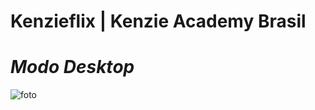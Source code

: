 # Kenzieflix | Kenzie Academy Brasil

# ***Modo Desktop***
![foto](https://user-images.githubusercontent.com/101817225/172003602-2db8f508-c259-4500-a9e0-c02c6944e7c9.jpg)
